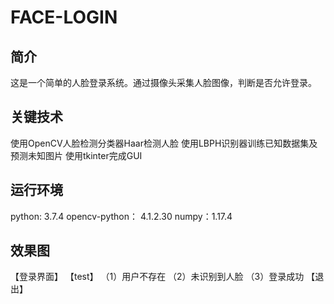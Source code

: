 # FACE-LOGIN
## 简介
这是一个简单的人脸登录系统。通过摄像头采集人脸图像，判断是否允许登录。
## 关键技术
使用OpenCV人脸检测分类器Haar检测人脸
使用LBPH识别器训练已知数据集及预测未知图片
使用tkinter完成GUI
## 运行环境
python: 3.7.4
opencv-python： 4.1.2.30
numpy：1.17.4
## 效果图
【登录界面】
【test】
（1）用户不存在
（2）未识别到人脸
（3）登录成功
【退出】



